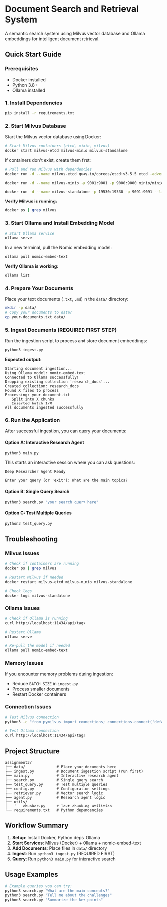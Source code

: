 # Document Search and Retrieval System

A semantic search system using Milvus vector database and Ollama embeddings for intelligent document retrieval.

## Quick Start Guide

### Prerequisites
- Docker installed
- Python 3.8+
- Ollama installed

### 1. Install Dependencies

```bash
pip install -r requirements.txt
```

### 2. Start Milvus Database

Start the Milvus vector database using Docker:

```bash
# Start Milvus containers (etcd, minio, milvus)
docker start milvus-etcd milvus-minio milvus-standalone
```

If containers don't exist, create them first:

```bash
# Pull and run Milvus with dependencies
docker run -d --name milvus-etcd quay.io/coreos/etcd:v3.5.5 etcd -advertise-client-urls=http://127.0.0.1:2379 -listen-client-urls http://0.0.0.0:2379 --data-dir /etcd

docker run -d --name milvus-minio -p 9001:9001 -p 9000:9000 minio/minio:RELEASE.2023-03-20T20-16-18Z server /minio_data --console-address ":9001"

docker run -d --name milvus-standalone -p 19530:19530 -p 9091:9091 --link milvus-etcd:etcd --link milvus-minio:minio milvusdb/milvus:v2.3.0 milvus run standalone
```

**Verify Milvus is running:**
```bash
docker ps | grep milvus
```

### 3. Start Ollama and Install Embedding Model

```bash
# Start Ollama service
ollama serve
```

In a new terminal, pull the Nomic embedding model:
```bash
ollama pull nomic-embed-text
```

**Verify Ollama is working:**
```bash
ollama list
```

### 4. Prepare Your Documents

Place your text documents (`.txt`, `.md`) in the `data/` directory:

```bash
mkdir -p data/
# Copy your documents to data/
cp your-documents.txt data/
```

### 5. Ingest Documents (REQUIRED FIRST STEP)

Run the ingestion script to process and store document embeddings:

```bash
python3 ingest.py
```

**Expected output:**
```
Starting document ingestion...
Using Ollama model: nomic-embed-text
Connected to Ollama successfully!
Dropping existing collection 'research_docs'...
Created collection: research_docs
Found X files to process
Processing: your-document.txt
   Split into X chunks
   Inserted batch 1/X
All documents ingested successfully!
```

### 6. Run the Application

After successful ingestion, you can query your documents:

#### Option A: Interactive Research Agent
```bash
python3 main.py
```

This starts an interactive session where you can ask questions:
```
Deep Researcher Agent Ready

Enter your query (or 'exit'): What are the main topics?
```

#### Option B: Single Query Search
```bash
python3 search.py "your search query here"
```

#### Option C: Test Multiple Queries
```bash
python3 test_query.py
```

## Troubleshooting

### Milvus Issues
```bash
# Check if containers are running
docker ps | grep milvus

# Restart Milvus if needed
docker restart milvus-etcd milvus-minio milvus-standalone

# Check logs
docker logs milvus-standalone
```

### Ollama Issues
```bash
# Check if Ollama is running
curl http://localhost:11434/api/tags

# Restart Ollama
ollama serve

# Re-pull the model if needed
ollama pull nomic-embed-text
```

### Memory Issues
If you encounter memory problems during ingestion:
- Reduce `BATCH_SIZE` in `ingest.py`
- Process smaller documents
- Restart Docker containers

### Connection Issues
```bash
# Test Milvus connection
python3 -c "from pymilvus import connections; connections.connect('default', host='localhost', port='19530'); print('Connected!')"

# Test Ollama connection
curl http://localhost:11434/api/tags
```

## Project Structure

```
assignment3/
├── data/              # Place your documents here
├── ingest.py          # Document ingestion script (run first)
├── main.py            # Interactive research agent
├── search.py          # Single query search
├── test_query.py      # Test multiple queries
├── config.py          # Configuration settings
├── retriever.py       # Vector search logic
├── agent.py           # Research agent logic
├── utils/
│   └── chunker.py     # Text chunking utilities
└── requirements.txt   # Python dependencies
```

## Workflow Summary

1. **Setup**: Install Docker, Python deps, Ollama
2. **Start Services**: Milvus (Docker) + Ollama + nomic-embed-text
3. **Add Documents**: Place files in `data/` directory  
4. **Ingest**: Run `python3 ingest.py` (REQUIRED FIRST)
5. **Query**: Run `python3 main.py` for interactive search

## Usage Examples

```bash
# Example queries you can try:
python3 search.py "What are the main concepts?"
python3 search.py "Tell me about the challenges"
python3 search.py "Summarize the key points"
```